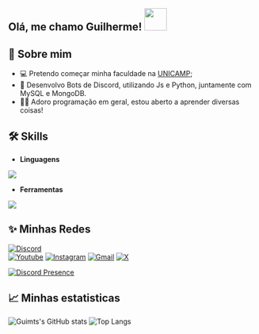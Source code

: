 ## Olá, me chamo Guilherme! <img src="https://i.pinimg.com/originals/e5/24/a2/e524a2cf47d6ee6b22585b4f98dacdc3.gif" height=45px/>

## 👤 Sobre mim
- 💻 Pretendo começar minha faculdade na [UNICAMP](https://unicamp.br/);
- 🤖 Desenvolvo Bots de Discord, utilizando Js e Python, juntamente com MySQL e MongoDB.
- 👨‍💻 Adoro programação em geral, estou aberto a aprender diversas coisas!
  
## 🛠 Skills
- **Linguagens**
<p align="left">
  <a href="https://skillicons.dev">
    <img src="https://skillicons.dev/icons?i=js,html,css,react,py,mysql,mongodb,discordjs,arduino" />
  </a>
</p>

- **Ferramentas**

<p align="left">
  <a href="https://skillicons.dev">
    <img src="https://skillicons.dev/icons?i=github,vscode,nodejs" />
  </a>
</p>

## ✨ Minhas Redes 

  [![Discord](https://img.shields.io/badge/Discord-7289DA?style=for-the-badge&logo=discord&logoColor=white)](https://discord.com/channels/@guimts/)  
  [![Youtube](https://img.shields.io/badge/YouTube-FF0000?style=for-the-badge&logo=youtube&logoColor=white)](https://www.youtube.com/channel/UCGhR7oqV65kYyj5hQWMY8WQ)
  [![Instagram](https://img.shields.io/badge/-Instagram-%23E4405F?style=for-the-badge&logo=instagram&logoColor=white)](https://www.instagram.com/_guihmts_/)
  [![Gmail](https://img.shields.io/badge/Gmail-333333?style=for-the-badge&logo=gmail&logoColor=red)](mailto:mtsguilherme991@gmail.com)
  [![X](https://img.shields.io/badge/X-000?style=for-the-badge&logo=x)](https://x.com/Guimtse)

  [![Discord Presence](https://lanyard.kyrie25.me/api/617362818299199498?imgStyle=square&imgBorderRadius=500px)](https://discord.com/users/617362818299199498)



## 📈 **Minhas estatisticas**

![Guimts's GitHub stats](https://github-readme-stats.vercel.app/api?username=Guimts16&show_icons=true&theme=radical)
![Top Langs](https://github-readme-stats.vercel.app/api/top-langs/?username=Guimts16&layout=compact&theme=radical)

